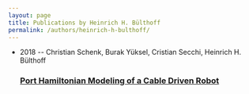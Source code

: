 ```yaml
---
layout: page
title: Publications by Heinrich H. Bülthoff
permalink: /authors/heinrich-h-bulthoff/
---
```


<ul class="post-list">
<li><span class='post-meta'>2018 -- Christian Schenk, Burak Yüksel, Cristian Secchi, Heinrich H. Bülthoff</span><h3><a class='post-link' href='../../port-hamiltonian-modeling-of-a-cable-driven-robot'>Port Hamiltonian Modeling of a Cable Driven Robot</a></h3></li>

</ul>
